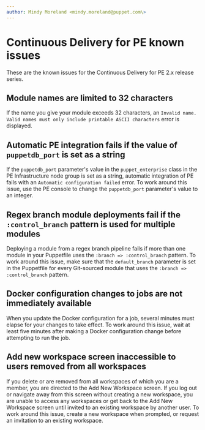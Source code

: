 ```yaml
---
author: Mindy Moreland <mindy.moreland@puppet.com\>
---
```


# Continuous Delivery for PE known issues

These are the known issues for the Continuous Delivery for PE 2.x release series.

## Module names are limited to 32 characters

If the name you give your module exceeds 32 characters, an `Invalid name. Valid names must only include printable ASCII characters` error is displayed.

## Automatic PE integration fails if the value of `puppetdb_port` is set as a string

If the `puppetdb_port` parameter's value in the `puppet_enterprise` class in the PE Infrastructure node group is set as a string, automatic integration of PE fails with an `Automatic configuration failed` error. To work around this issue, use the PE console to change the `puppetdb_port` parameter's value to an integer.

## Regex branch module deployments fail if the `:control_branch` pattern is used for multiple modules

Deploying a module from a regex branch pipeline fails if more than one module in your Puppetfile uses the `:branch => :control_branch` pattern. To work around this issue, make sure that the `default_branch` parameter is set in the Puppetfile for every Git-sourced module that uses the `:branch => :control_branch` pattern.

## Docker configuration changes to jobs are not immediately available

When you update the Docker configuration for a job, several minutes must elapse for your changes to take effect. To work around this issue, wait at least five minutes after making a Docker configuration change before attempting to run the job.

## Add new workspace screen inaccessible to users removed from all workspaces

If you delete or are removed from all workspaces of which you are a member, you are directed to the Add New Workspace screen. If you log out or navigate away from this screen without creating a new workspace, you are unable to access any workspaces or get back to the Add New Workspace screen until invited to an existing workspace by another user. To work around this issue, create a new workspace when prompted, or request an invitation to an existing workspace.

